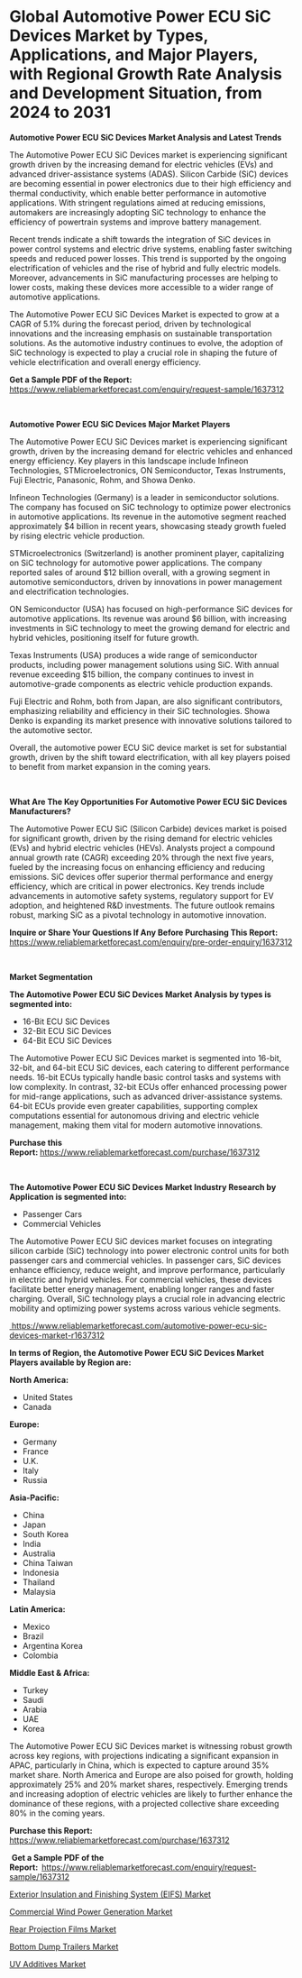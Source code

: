<p><h1>Global Automotive Power ECU SiC Devices Market by Types, Applications, and Major Players, with Regional Growth Rate Analysis and Development Situation, from 2024 to 2031</h1></p><p><strong>Automotive Power ECU SiC Devices Market Analysis and Latest Trends</strong></p>
<p><p>The Automotive Power ECU SiC Devices market is experiencing significant growth driven by the increasing demand for electric vehicles (EVs) and advanced driver-assistance systems (ADAS). Silicon Carbide (SiC) devices are becoming essential in power electronics due to their high efficiency and thermal conductivity, which enable better performance in automotive applications. With stringent regulations aimed at reducing emissions, automakers are increasingly adopting SiC technology to enhance the efficiency of powertrain systems and improve battery management.</p><p>Recent trends indicate a shift towards the integration of SiC devices in power control systems and electric drive systems, enabling faster switching speeds and reduced power losses. This trend is supported by the ongoing electrification of vehicles and the rise of hybrid and fully electric models. Moreover, advancements in SiC manufacturing processes are helping to lower costs, making these devices more accessible to a wider range of automotive applications.</p><p>The Automotive Power ECU SiC Devices Market is expected to grow at a CAGR of 5.1% during the forecast period, driven by technological innovations and the increasing emphasis on sustainable transportation solutions. As the automotive industry continues to evolve, the adoption of SiC technology is expected to play a crucial role in shaping the future of vehicle electrification and overall energy efficiency.</p></p>
<p><strong>Get a Sample PDF of the Report:&nbsp;</strong> <a href="https://www.reliablemarketforecast.com/enquiry/request-sample/1637312">https://www.reliablemarketforecast.com/enquiry/request-sample/1637312</a></p>
<p>&nbsp;</p>
<p><strong>Automotive Power ECU SiC Devices Major Market Players</strong></p>
<p><p>The Automotive Power ECU SiC Devices market is experiencing significant growth, driven by the increasing demand for electric vehicles and enhanced energy efficiency. Key players in this landscape include Infineon Technologies, STMicroelectronics, ON Semiconductor, Texas Instruments, Fuji Electric, Panasonic, Rohm, and Showa Denko.</p><p>Infineon Technologies (Germany) is a leader in semiconductor solutions. The company has focused on SiC technology to optimize power electronics in automotive applications. Its revenue in the automotive segment reached approximately $4 billion in recent years, showcasing steady growth fueled by rising electric vehicle production.</p><p>STMicroelectronics (Switzerland) is another prominent player, capitalizing on SiC technology for automotive power applications. The company reported sales of around $12 billion overall, with a growing segment in automotive semiconductors, driven by innovations in power management and electrification technologies.</p><p>ON Semiconductor (USA) has focused on high-performance SiC devices for automotive applications. Its revenue was around $6 billion, with increasing investments in SiC technology to meet the growing demand for electric and hybrid vehicles, positioning itself for future growth.</p><p>Texas Instruments (USA) produces a wide range of semiconductor products, including power management solutions using SiC. With annual revenue exceeding $15 billion, the company continues to invest in automotive-grade components as electric vehicle production expands.</p><p>Fuji Electric and Rohm, both from Japan, are also significant contributors, emphasizing reliability and efficiency in their SiC technologies. Showa Denko is expanding its market presence with innovative solutions tailored to the automotive sector.</p><p>Overall, the automotive power ECU SiC device market is set for substantial growth, driven by the shift toward electrification, with all key players poised to benefit from market expansion in the coming years.</p></p>
<p>&nbsp;</p>
<p><strong>What Are The Key Opportunities For Automotive Power ECU SiC Devices Manufacturers?</strong></p>
<p><p>The Automotive Power ECU SiC (Silicon Carbide) devices market is poised for significant growth, driven by the rising demand for electric vehicles (EVs) and hybrid electric vehicles (HEVs). Analysts project a compound annual growth rate (CAGR) exceeding 20% through the next five years, fueled by the increasing focus on enhancing efficiency and reducing emissions. SiC devices offer superior thermal performance and energy efficiency, which are critical in power electronics. Key trends include advancements in automotive safety systems, regulatory support for EV adoption, and heightened R&D investments. The future outlook remains robust, marking SiC as a pivotal technology in automotive innovation.</p></p>
<p><strong>Inquire or Share Your Questions If Any Before Purchasing This Report:</strong> <a href="https://www.reliablemarketforecast.com/enquiry/pre-order-enquiry/1637312">https://www.reliablemarketforecast.com/enquiry/pre-order-enquiry/1637312</a></p>
<p>&nbsp;</p>
<p><strong>Market Segmentation</strong></p>
<p><strong>The Automotive Power ECU SiC Devices Market Analysis by types is segmented into:</strong></p>
<p><ul><li>16-Bit ECU SiC Devices</li><li>32-Bit ECU SiC Devices</li><li>64-Bit ECU SiC Devices</li></ul></p>
<p><p>The Automotive Power ECU SiC Devices market is segmented into 16-bit, 32-bit, and 64-bit ECU SiC devices, each catering to different performance needs. 16-bit ECUs typically handle basic control tasks and systems with low complexity. In contrast, 32-bit ECUs offer enhanced processing power for mid-range applications, such as advanced driver-assistance systems. 64-bit ECUs provide even greater capabilities, supporting complex computations essential for autonomous driving and electric vehicle management, making them vital for modern automotive innovations.</p></p>
<p><strong>Purchase this Report:&nbsp;</strong><a href="https://www.reliablemarketforecast.com/purchase/1637312">https://www.reliablemarketforecast.com/purchase/1637312</a></p>
<p>&nbsp;</p>
<p><strong>The Automotive Power ECU SiC Devices Market Industry Research by Application is segmented into:</strong></p>
<p><ul><li>Passenger Cars</li><li>Commercial Vehicles</li></ul></p>
<p><p>The Automotive Power ECU SiC devices market focuses on integrating silicon carbide (SiC) technology into power electronic control units for both passenger cars and commercial vehicles. In passenger cars, SiC devices enhance efficiency, reduce weight, and improve performance, particularly in electric and hybrid vehicles. For commercial vehicles, these devices facilitate better energy management, enabling longer ranges and faster charging. Overall, SiC technology plays a crucial role in advancing electric mobility and optimizing power systems across various vehicle segments.</p></p>
<p><a href="https://www.reliablemarketforecast.com/automotive-power-ecu-sic-devices-market-r1637312">&nbsp;https://www.reliablemarketforecast.com/automotive-power-ecu-sic-devices-market-r1637312</a></p>
<p><strong>In terms of Region, the Automotive Power ECU SiC Devices Market Players available by Region are:</strong></p>
<p>
    <p> <strong> North America: </strong>
        <ul>
            <li>United States</li>
            <li>Canada</li>
        </ul>
        </p> 
    <p> <strong> Europe: </strong>
        <ul>
            <li>Germany</li>
            <li>France</li>
            <li>U.K.</li>
            <li>Italy</li>
            <li>Russia</li>
        </ul>
        </p> 
    <p> <strong> Asia-Pacific: </strong>
        <ul>
            <li>China</li>
            <li>Japan</li>
            <li>South Korea</li>
            <li>India</li>
            <li>Australia</li>
            <li>China Taiwan</li>
            <li>Indonesia</li>
            <li>Thailand</li>
            <li>Malaysia</li>
        </ul>
        </p> 
    <p> <strong> Latin America: </strong>
        <ul>
            <li>Mexico</li>
            <li>Brazil</li>
            <li>Argentina Korea</li>
            <li>Colombia</li>
        </ul>
        </p> 
    <p> <strong> Middle East & Africa: </strong>
        <ul>
            <li>Turkey</li>
            <li>Saudi</li>
            <li>Arabia</li>
            <li>UAE</li>
            <li>Korea</li>
        </ul>
    </p>
    </p>
<p><p>The Automotive Power ECU SiC Devices market is witnessing robust growth across key regions, with projections indicating a significant expansion in APAC, particularly in China, which is expected to capture around 35% market share. North America and Europe are also poised for growth, holding approximately 25% and 20% market shares, respectively. Emerging trends and increasing adoption of electric vehicles are likely to further enhance the dominance of these regions, with a projected collective share exceeding 80% in the coming years.</p></p>
<p><strong>Purchase this Report: </strong><a href="https://www.reliablemarketforecast.com/purchase/1637312">https://www.reliablemarketforecast.com/purchase/1637312</a></p>
<p>&nbsp;<strong>Get a Sample PDF of the Report:&nbsp;&nbsp;</strong><a href="https://www.reliablemarketforecast.com/enquiry/request-sample/1637312">https://www.reliablemarketforecast.com/enquiry/request-sample/1637312</a></p>
<p><strong></strong></p>
<p><p><a href="https://medium.com/@kandrakodamadbg/exterior-insulation-and-finishing-system-eifs-market-size-share-analysis-growth-trends-9a9c8759d742?postPublishedType=repub">Exterior Insulation and Finishing System (EIFS) Market</a></p><p><a href="https://www.linkedin.com/pulse/unveiling-market-trends-global-commercial-wind-power-ifq5e?trackingId=tBBgFeS%2BRASqMPCCWKtF4g%3D%3D">Commercial Wind Power Generation Market</a></p><p><a href="https://issuu.com/reportprime-2/docs/rear-projection-films-market-size-2_4030b0e366fb93">Rear Projection Films Market</a></p><p><a href="https://www.linkedin.com/pulse/bottom-dump-trailers-market-trends-detailed-study-its-segmentation-6aljf?trackingId=XT%2B%2BI28OTbul6NBVblIePg%3D%3D">Bottom Dump Trailers Market</a></p><p><a href="https://medium.com/@kandrakodamadbg/uv-additives-market-global-market-trends-and-market-forecast-2024-2031-e16ee940eb70">UV Additives Market</a></p></p>